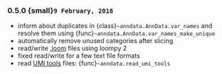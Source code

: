 ### 0.5.0 {small}`9 February, 2018`

- inform about duplicates in {class}`~anndata.AnnData.var_names` and resolve them using {func}`~anndata.AnnData.var_names_make_unique`
- automatically remove unused categories after slicing
- read/write [.loom](https://loompy.org) files using loompy 2
- fixed read/write for a few text file formats
- read [UMI tools] files: {func}`~anndata.read_umi_tools`

[umi tools]: https://github.com/CGATOxford/UMI-tools
